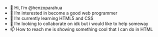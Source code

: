 - 👋 Hi, I’m @henzoparahua
- 👀 I’m interested in become a good web programmer
- 🌱 I’m currently learning HTML5 and CSS
- 💞️ I’m looking to collaborate on idk but i would like to help someway
- 📫 How to reach me is showing something cool that I can do in HTML

<!---
henzoparahua/henzoparahua is a ✨ special ✨ repository because its `README.md` (this file) appears on your GitHub profile.
You can click the Preview link to take a look at your changes.
--->
